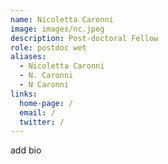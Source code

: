 ```yaml
---
name: Nicoletta Caronni
image: images/nc.jpeg
description: Post-doctoral Fellow
role: postdoc wet
aliases:
  - Nicoletta Caronni
  - N. Caronni
  - N Caronni
links:
  home-page: /
  email: /
  twitter: /
---
```

add bio
